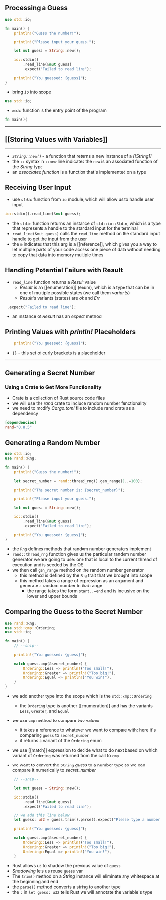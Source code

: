 ## Processing a Guess
```rust
use std::io;

fn main() {
    println!("Guess the number!");

    println!("Please input your guess.");

    let mut guess = String::new();

    io::stdin()
        .read_line(&mut guess)
        .expect("Failed to read line");

    println!("You guessed: {guess}");
}
```

- bring *`io`* into scope
``` rust
use std::io;
```

- *`main`* function is the entry point of the program
```rust
fn main(){
```

---
## [[Storing Values with Variables]]
---

- *`String::new()`* - a function that returns a new instance of a *[[String]]*
-  the `::` syntax in `::new` line indicates the `new` is an associated function of the *String* type
- an *associated function* is a function that's implemented on a type

## Receiving User Input
- use *`stdin`* function from `io` module, which will allow us to handle user input
```rust
io::stdin().read_line(&mut guess);
```
- the `stdin` function returns an instance of `std::io::Stdin`, which is a type that represents a handle to the standard input for the terminal
- `read_line(&mut guess)` calls the `read_line` method on the standard input handle to get the input from the user
- the `&` indicates that this arg is a [[reference]], which gives you a way to let multiple parts of your code access one piece of data without needing to copy that data into memory multiple times

## Handling Potential Failure with Result
- `read_line` function returns a *Result* value
	- *Result* is an [[enumeration]] (enum), which is a type that can be in one of multiple possible states (we call them *variants*)
	- *Result*'s variants (states) are *ok* and *Err*
```rust
 .expect("Failed to read line");
```
- an instance of *Result* has an *expect* method

## Printing Values with *println!* Placeholders
```rust
    println!("You guessed: {guess}");
```
- `{}` - this set of curly brackets is a placeholder

---
## Generating a Secret Number
### Using a Crate to Get More Functionality
- Crate is a collection of Rust source code files
- we will use the *rand* crate to include random number functionality
- we need to modify *Cargo.toml* file to include rand crate as a dependency
```toml
[dependencies]
rand="0.8.5"
```

## Generating a Random Number
```rust
use std::io;
use rand::Rng;

fn main() {
    println!("Guess the number!");

    let secret_number = rand::thread_rng().gen_range(1..=100);

    println!("The secret number is: {secret_number}");

    println!("Please input your guess.");

    let mut guess = String::new();

    io::stdin()
        .read_line(&mut guess)
        .expect("Failed to read line");

    println!("You guessed: {guess}");
}
```

- the `Rng` defines methods that random number generators implement
- `rand::thread_rng` function gives us the particular random number generator we are going to use: one that is local to the current thread of execution and is seeded by the OS
- we then call `gen_range` method on the random number generator
	- this method is defined by the `Rng` trait that we brought into scope
	- this method takes a range of expression as an argument and generate a random number in that range
		- the range takes the form `start..=end` and is inclusive on the lower and upper bounds

## Comparing the Guess to the Secret Number
```rust
use rand::Rng;
use std::cmp::Ordering;
use std::io;

fn main() {
    // --snip--

    println!("You guessed: {guess}");

    match guess.cmp(&secret_number) {
        Ordering::Less => println!("Too small!"),
        Ordering::Greater => println!("Too big!"),
        Ordering::Equal => println!("You win!"),
    }
}
```

- we add another type into the scope which is the `std::cmp::Ordering`
	- the `Ordering` type is another [[enumeration]] and has the variants `Less`, `Greater`, and `Equal`
- we use `cmp` method to compare two values
	- it takes a reference to whatever we want to compare with: here it's comparing `guess` to `secret_number`
	- it returns a variant of the `Ordering` enum
- we use [[match]] expression to decide what to do next based on which variant of `Ordering` was returned from the call to `cmp`

- we want to convert the `String` *guess* to a number type so we can compare it numerically to *secret_number*
```rust
    // --snip--

    let mut guess = String::new();

    io::stdin()
        .read_line(&mut guess)
        .expect("Failed to read line");

	// we add this line below
    let guess: u32 = guess.trim().parse().expect("Please type a number!");

    println!("You guessed: {guess}");

    match guess.cmp(&secret_number) {
        Ordering::Less => println!("Too small!"),
        Ordering::Greater => println!("Too big!"),
        Ordering::Equal => println!("You win!"),
    }
```
- Rust allows us to shadow the previous value of `guess`
- *Shadowing* lets us reuse `guess` var
- The `trim()` method on a *String* instance will eliminate any whitespace at the beginning and end
- the `parse()` method converts a string to another type
 - the `:` in `let guess: u32` tells Rust we will annotate the variable's type